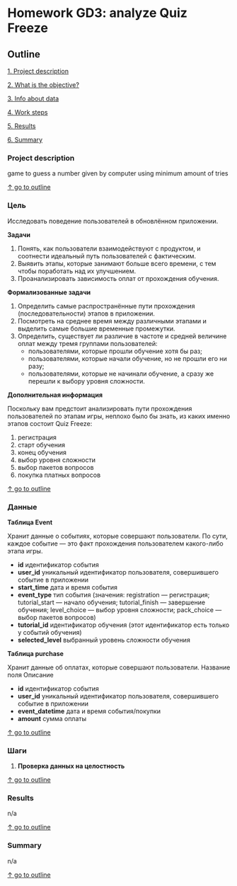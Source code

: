 # Homework GD3: analyze Quiz Freeze 

## Outline
[1. Project description](https://github.com/fermentedmilk1/sf_ds_python/blob/main/HW_GD3/README.md#project-description)

[2. What is the objective?](https://github.com/fermentedmilk1/sf_ds_python/blob/main/HW_GD3/README.md#objective)

[3. Info about data](https://github.com/fermentedmilk1/sf_ds_python/blob/main/HW_GD3/README.md#data)

[4. Work steps](https://github.com/fermentedmilk1/sf_ds_python/blob/main/HW_GD3/README.md#steps)

[5. Results](https://github.com/fermentedmilk1/sf_ds_python/blob/main/HW_GD3/README.md#results)

[6. Summary](https://github.com/fermentedmilk1/sf_ds_python/blob/main/HW_GD3/README.md#summary)

### Project description
game to guess a number given by computer using minimum amount of tries

[&#8593; go to outline](https://github.com/fermentedmilk1/sf_ds_python/blob/main/HW_GD3/README.md#outline)

### Цель
Исследовать поведение пользователей в обновлённом приложении.

**Задачи**
1. Понять, как пользователи взаимодействуют с продуктом, и соотнести идеальный путь пользователей с фактическим.
2. Выявить этапы, которые занимают больше всего времени, с тем чтобы поработать над их улучшением.
3. Проанализировать зависимость оплат от прохождения обучения.

**Формализованные задачи**

1. Определить самые распространённые пути прохождения (последовательности) этапов в приложении.
2. Посмотреть на среднее время между различными этапами и выделить самые большие временные промежутки.
3. Определить, существует ли различие в частоте и средней величине оплат между тремя группами пользователей:
    - пользователями, которые прошли обучение хотя бы раз;
    - пользователями, которые начали обучение, но не прошли его ни разу;
    - пользователями, которые не начинали обучение, а сразу же перешли к выбору уровня сложности.

**Дополнительная информация**

Поскольку вам предстоит анализировать пути прохождения пользователей по этапам игры, неплохо было бы знать, из каких именно этапов состоит Quiz Freeze:
1. регистрация
2. старт обучения
3. конец обучения
4. выбор уровня сложности
5. выбор пакетов вопросов
6. покупка платных вопросов

[&#8593; go to outline](https://github.com/fermentedmilk1/sf_ds_python/blob/main/Project_0/README.md#outline)

### Данные

**Таблица Event**

Хранит данные о событиях, которые совершают пользователи. По сути, каждое событие — это факт прохождения пользователем какого-либо этапа игры.
 - **id** идентификатор события
 - **user_id** уникальный идентификатор пользователя, совершившего событие в приложении
 - **start_time** дата и время события
 - **event_type** тип события (значения: registration — регистрация; tutorial_start — начало обучения; tutorial_finish — завершение обучения; level_choice — выбор уровня сложности; pack_choice — выбор пакетов вопросов)
 - **tutorial_id** идентификатор обучения (этот идентификатор есть только у событий обучения)
 - **selected_level** выбранный уровень сложности обучения

**Таблица purchase**

Хранит данные об оплатах, которые совершают пользователи.
Название поля 	Описание
 - **id** идентификатор события
 - **user_id** уникальный идентификатор пользователя, совершившего событие в приложении
 - **event_datetime** дата и время события/покупки
 - **amount** сумма оплаты

[&#8593; go to outline](https://github.com/fermentedmilk1/sf_ds_python/blob/main/Project_0/README.md#outline)

### Шаги

1. **Проверка данных на целостность**

[&#8593; go to outline](https://github.com/fermentedmilk1/sf_ds_python/blob/main/Project_0/README.md#outline)

### Results 

n/a

[&#8593; go to outline](https://github.com/fermentedmilk1/sf_ds_python/blob/main/Project_0/README.md#outline)

### Summary

n/a

[&#8593; go to outline](https://github.com/fermentedmilk1/sf_ds_python/blob/main/Project_0/README.md#outline)